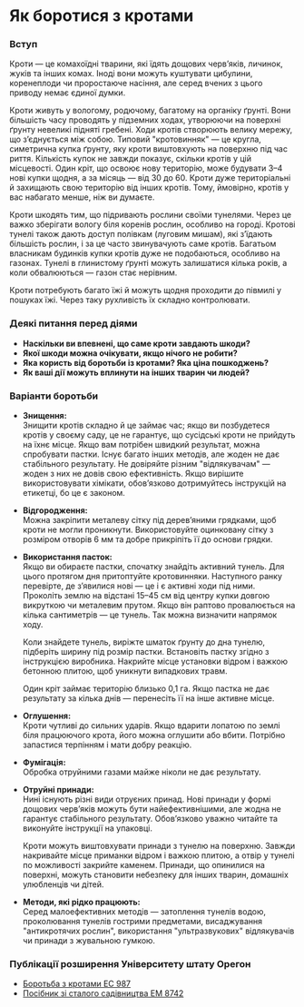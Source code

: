 # Як боротися з кротами

### Вступ

Кроти — це комахоїдні тварини, які їдять дощових черв’яків, личинок, жуків та інших комах. Іноді вони можуть куштувати цибулини, коренеплоди чи проростаюче насіння, але серед вчених з цього приводу немає єдиної думки.

Кроти живуть у вологому, родючому, багатому на органіку ґрунті. Вони більшість часу проводять у підземних ходах, утворюючи на поверхні ґрунту невеликі підняті гребені. Ходи кротів створюють велику мережу, що з’єднується між собою. Типовий "кротовинняк" — це кругла, симетрична купка ґрунту, яку кроти виштовхують на поверхню під час риття. Кількість купок не завжди показує, скільки кротів у цій місцевості. Один кріт, що освоює нову територію, може будувати 3–4 нові купки щодня, а за місяць — від 30 до 60. Кроти дуже територіальні й захищають свою територію від інших кротів. Тому, ймовірно, кротів у вас набагато менше, ніж ви думаєте.

Кроти шкодять тим, що підривають рослини своїми тунелями. Через це важко зберігати вологу біля коренів рослин, особливо на городі. Кротові тунелі також дають доступ полівкам (луговим мишам), які з’їдають більшість рослин, і за це часто звинувачують саме кротів. Багатьом власникам будинків купки кротів дуже не подобаються, особливо на газонах. Тунелі в глинистому ґрунті можуть залишатися кілька років, а коли обвалюються — газон стає нерівним.

Кроти потребують багато їжі й можуть щодня проходити до півмилі у пошуках їжі. Через таку рухливість їх складно контролювати.

### Деякі питання перед діями

- **Наскільки ви впевнені, що саме кроти завдають шкоди?**
- **Якої шкоди можна очікувати, якщо нічого не робити?**
- **Яка користь від боротьби із кротами? Яка ціна пошкоджень?**
- **Як ваші дії можуть вплинути на інших тварин чи людей?**

### Варіанти боротьби

- **Знищення:**  
  Знищити кротів складно й це займає час; якщо ви позбудетеся кротів у своєму саду, це не гарантує, що сусідські кроти не прийдуть на їхнє місце. Якщо вам потрібен швидкий результат, можна спробувати пастки. Існує багато інших методів, але жоден не дає стабільного результату. Не довіряйте різним "відлякувачам" — жоден з них не довів свою ефективність. Якщо вирішите використовувати хімікати, обов’язково дотримуйтесь інструкцій на етикетці, бо це є законом.

- **Відгородження:**  
  Можна закріпити металеву сітку під дерев’яними грядками, щоб кроти не могли проникнути. Використовуйте оцинковану сітку з розміром отворів 6 мм та добре прикріпіть її до основи грядки.

- **Використання пасток:**  
  Якщо ви обираєте пастки, спочатку знайдіть активний тунель. Для цього протягом дня притоптуйте кротовинняки. Наступного ранку перевірте, де з’явилися нові — це і є активні ходи під ними. Проколіть землю на відстані 15–45 см від центру купки довгою викруткою чи металевим прутом. Якщо він раптово провалюється на кілька сантиметрів — це тунель. Так можна визначити напрямок ходу.

  Коли знайдете тунель, виріжте шматок ґрунту до дна тунелю, підберіть ширину під розмір пастки. Встановіть пастку згідно з інструкцією виробника. Накрийте місце установки відром і важкою бетонною плитою, щоб уникнути випадкових травм.

  Один кріт займає територію близько 0,1 га. Якщо пастка не дає результату за кілька днів — перенесіть її на інше активне місце.

- **Оглушення:**  
  Кроти чутливі до сильних ударів. Якщо вдарити лопатою по землі біля працюючого крота, його можна оглушити або вбити. Потрібно запастися терпінням і мати добру реакцію.

- **Фумігація:**  
  Обробка отруйними газами майже ніколи не дає результату.

- **Отруйні принади:**  
  Нині існують різні види отруєних принад. Нові принади у формі дощових черв’яків можуть бути найефективнішими, але жодна не гарантує стабільного результату. Обов’язково уважно читайте та виконуйте інструкції на упаковці.

  Кроти можуть виштовхувати принади з тунелю на поверхню. Завжди накривайте місце приманки відром і важкою плитою, а отвір у тунелі по можливості закрийте каменем. Принади, що опинилися на поверхні, можуть становити небезпеку для інших тварин, домашніх улюбленців чи дітей.

- **Методи, які рідко працюють:**  
  Серед малоефективних методів — затоплення тунелів водою, проколювання тунелів гострими предметами, висаджування "антикротячих рослин", використання "ультразвукових" відлякувачів чи принади з жувальною гумкою.

### Публікації розширення Університету штату Орегон

- [Боротьба з кротами EC 987](https://catalog.extension.oregonstate.edu)
- [Посібник зі сталого садівництва EM 8742](https://catalog.extension.oregonstate.edu)
